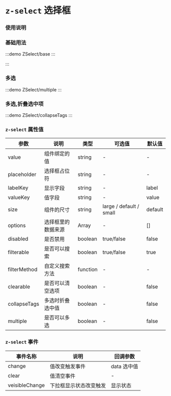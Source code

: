 # `z-select` 选择框

### 使用说明

### 基础用法

:::demo
ZSelect/base
:::

:::

### 多选

:::demo
ZSelect/multiple
:::

### 多选,折叠选中项

:::demo
ZSelect/collapseTags
:::

### `z-select` 属性值

| 参数         | 说明               | 类型     | 可选值                  | 默认值  |
| ------------ | ------------------ | -------- | ----------------------- | ------- |
| value        | 组件绑定的值       | string   | -                       | -       |
| placeholder  | 选择框占位符       | string   | -                       | -       |
| labelKey     | 显示字段           | string   | -                       | label   |
| valueKey     | 值字段             | string   | -                       | value   |
| size         | 组件的尺寸         | string   | large / default / small | default |
| options      | 选择框里的数据来源 | Array    | -                       | []      |
| disabled     | 是否禁用           | boolean  | true/false              | false   |
| filterable   | 是否可以搜索       | boolean  | true/false              | true    |
| filterMethod | 自定义搜索方法     | function | -                       | -       |
| clearable    | 是否可以清空选项   | boolean  | -                       | false   |
| collapseTags | 多选时折叠选中值   | boolean  | -                       | false   |
| multiple     | 是否可以多选       | boolean  | -                       | false   |

### `z-select` 事件

| 事件名称       | 说明                   | 回调参数    |
| -------------- | ---------------------- | ----------- |
| change         | 值改变触发事件         | data 选中值 |
| clear          | 值清空事件             | -           |
| veisibleChange | 下拉框显示状态改变触发 | 显示状态    |
